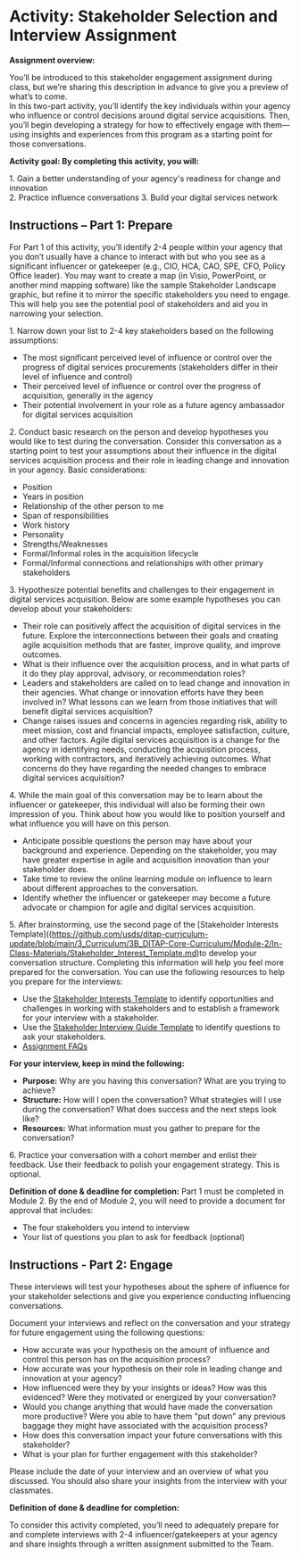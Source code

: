# Activity: Stakeholder Selection and Interview Assignment 

**Assignment overview:** 

You’ll be introduced to this stakeholder engagement assignment during class, but we’re sharing this description in advance to give you a preview of what’s to come.  
In this two-part activity, you’ll identify the key individuals within your agency who influence or control decisions around digital service acquisitions. Then, you’ll begin developing a strategy for how to effectively engage with them—using insights and experiences from this program as a starting point for those conversations.

**Activity goal: By completing this activity, you will:** 

1\. Gain a better understanding of your agency's readiness for change and innovation  
2\. Practice influence conversations 
3\. Build your digital services network

## Instructions – Part 1: Prepare

For Part 1 of this activity, you’ll identify 2-4 people within your agency that you don’t usually have a chance to interact with but who you see as a significant influencer or gatekeeper (e.g., CIO, HCA, CAO, SPE, CFO, Policy Office leader). You may want to create a map (in Visio, PowerPoint, or another mind mapping software) like the sample Stakeholder Landscape graphic, but refine it to mirror the specific stakeholders you need to engage. This will help you see the potential pool of stakeholders and aid you in narrowing your selection.

1\. Narrow down your list to 2-4 key stakeholders based on the following assumptions:  

* The most significant perceived level of influence or control over the progress of digital services procurements (stakeholders differ in their level of influence and control)
* Their perceived level of influence or control over the progress of acquisition, generally in the agency  
* Their potential involvement in your role as a future agency ambassador for digital services acquisition 

2\. Conduct basic research on the person and develop hypotheses you would like to test during the conversation. Consider this conversation as a starting point to test your assumptions about their influence in the digital services acquisition process and their role in leading change and innovation in your agency. Basic considerations:

* Position   
* Years in position
* Relationship of the other person to me
* Span of responsibilities  
* Work history  
* Personality  
* Strengths/Weaknesses  
* Formal/Informal roles in the acquisition lifecycle  
* Formal/Informal connections and relationships with other primary stakeholders

3\. Hypothesize potential benefits and challenges to their engagement in digital services acquisition. Below are some example hypotheses you can develop about your stakeholders:

* Their role can positively affect the acquisition of digital services in the future. Explore the interconnections between their goals and creating agile acquisition methods that are faster, improve quality, and improve outcomes.
* What is their influence over the acquisition process, and in what parts of it do they play approval, advisory, or recommendation roles?  
* Leaders and stakeholders are called on to lead change and innovation in their agencies. What change or innovation efforts have they been involved in? What lessons can we learn from those initiatives that will benefit digital services acquisition?  
* Change raises issues and concerns in agencies regarding risk, ability to meet mission, cost and financial impacts, employee satisfaction, culture, and other factors. Agile digital services acquisition is a change for the agency in identifying needs, conducting the acquisition process, working with contractors, and iteratively achieving outcomes. What concerns do they have regarding the needed changes to embrace digital services acquisition?

4\. While the main goal of this conversation may be to learn about the influencer or gatekeeper, this individual will also be forming their own impression of you. Think about how you would like to position yourself and what influence you will have on this person.

* Anticipate possible questions the person may have about your background and experience. Depending on the stakeholder, you may have greater expertise in agile and acquisition innovation than your stakeholder does.  
* Take time to review the online learning module on influence to learn about different approaches to the conversation.  
* Identify whether the influencer or gatekeeper may become a future advocate or champion for agile and digital services acquisition.

5\. After brainstorming, use the second page of the [Stakeholder Interests Template]((https://github.com/usds/ditap-curriculum-update/blob/main/3_Curriculum/3B_DITAP-Core-Curriculum/Module-2/In-Class-Materials/Stakeholder_Interest_Template.md)to develop your conversation structure. Completing this information will help you feel more prepared for the conversation. You can use the following resources to help you prepare for the interviews: 

* Use the [Stakeholder Interests Template](https://github.com/usds/ditap-curriculum-update/blob/main/3_Curriculum/3B_DITAP-Core-Curriculum/Module-2/In-Class-Materials/Stakeholder_Interest_Template.md) to identify opportunities and challenges in working with stakeholders and to establish a framework for your interview with a stakeholder.  
* Use the [Stakeholder Interview Guide Template](https://github.com/usds/ditap-curriculum-update/blob/main/3_Curriculum/3B_DITAP-Core-Curriculum/Module-2/In-Class-Materials/Stakeholder_Interview_Guide_Template.md) to identify questions to ask your stakeholders.  
* [Assignment FAQs](https://github.com/usds/ditap-curriculum-update/blob/main/3_Curriculum/3B_DITAP-Core-Curriculum/Module-2/In-Class-Materials/Stakeholder%20Assignment%20FAQs.md)

**For your interview, keep in mind the following:**

* **Purpose:** Why are you having this conversation? What are you trying to achieve?  
* **Structure:** How will I open the conversation? What strategies will I use during the conversation? What does success and the next steps look like?  
* **Resources:** What information must you gather to prepare for the conversation?

6\. Practice your conversation with a cohort member and enlist their feedback. Use their feedback to polish your engagement strategy. This is optional.

**Definition of done & deadline for completion:** Part 1 must be completed in Module 2. By the end of Module 2, you will need to provide a document for approval that includes: 

* The four stakeholders you intend to interview  
* Your list of questions you plan to ask for feedback (optional)

## Instructions - Part 2: Engage

These interviews will test your hypotheses about the sphere of influence for your stakeholder selections and give you experience conducting influencing conversations.

Document your interviews and reflect on the conversation and your strategy for future engagement using the following questions:

* How accurate was your hypothesis on the amount of influence and control this person has on the acquisition process?   
* How accurate was your hypothesis on their role in leading change and innovation at your agency?  
* How influenced were they by your insights or ideas? How was this evidenced? Were they motivated or energized by your conversation?  
* Would you change anything that would have made the conversation more productive? Were you able to have them "put down" any previous baggage they might have associated with the acquisition process?  
* How does this conversation impact your future conversations with this stakeholder?  
* What is your plan for further engagement with this stakeholder?

Please include the date of your interview and an overview of what you discussed. You should also share your insights from the interview with your classmates.   

**Definition of done & deadline for completion:** 

To consider this activity completed, you’ll need to adequately prepare for and complete interviews with 2-4 influencer/gatekeepers at your agency and share insights through a written assignment submitted to the Team.

